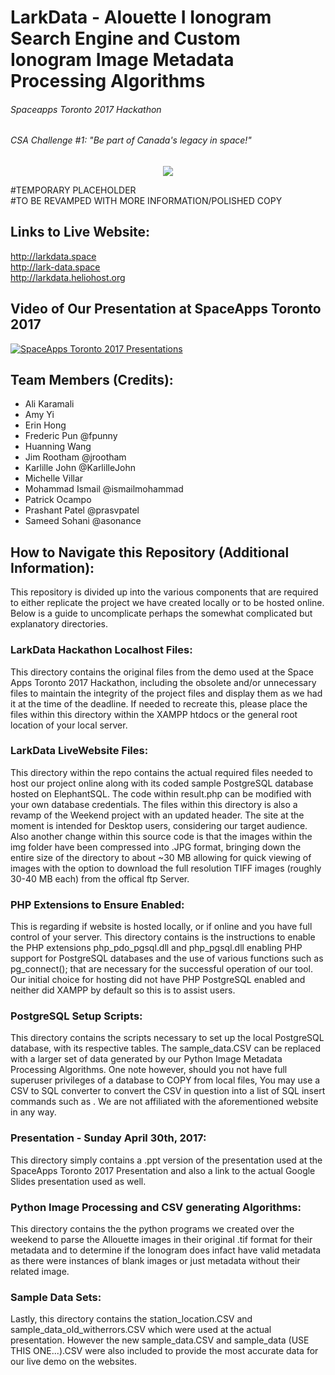 # LarkData - Alouette I Ionogram Search Engine and Custom Ionogram Image Metadata Processing Algorithms
###### Spaceapps Toronto 2017 Hackathon
###### CSA Challenge #1: "Be part of Canada's legacy in space!"

<div style="text-align:center"><a href="http://larkdata.space/"><img src ="http://i.imgur.com/VSdbx3U.jpg" /></a></div>

#TEMPORARY PLACEHOLDER<br />
#TO BE REVAMPED WITH MORE INFORMATION/POLISHED COPY<br />

## Links to Live Website:
http://larkdata.space<br />
http://lark-data.space<br />
http://larkdata.heliohost.org<br />

## Video of Our Presentation at SpaceApps Toronto 2017
[![SpaceApps Toronto 2017 Presentations](http://i.imgur.com/wxEdpt9.png)](https://www.youtube.com/watch?v=U5yd2ZN50Yk&feature=youtu.be&t=1h31m35s "SpaceApps Toronto 2017 Presentations")

## Team Members (Credits):
* Ali Karamali<br />
* Amy Yi<br />
* Erin Hong<br />
* Frederic Pun @fpunny<br />
* Huanning Wang<br />
* Jim Rootham @jrootham<br />
* Karlille John @KarlilleJohn<br />
* Michelle Villar<br />
* Mohammad Ismail @ismailmohammad<br />
* Patrick Ocampo<br />
* Prashant Patel @prasvpatel<br />
* Sameed Sohani @asonance<br />

## How to Navigate this Repository (Additional Information):
This repository is divided up into the various components that are required to either replicate the project we have created locally or to be hosted online. Below is a guide to uncomplicate perhaps the somewhat complicated but explanatory directories.
### LarkData Hackathon Localhost Files:
This directory contains the original files from the demo used at the Space Apps Toronto 2017 Hackathon, including the obsolete and/or unnecessary files to maintain the integrity of the project files and display them as we had it at the time of the deadline. If needed to recreate this, please place the files within this directory within the XAMPP htdocs or the general root location of your local server.
### LarkData LiveWebsite Files:
This directory within the repo contains the actual required files needed to host our project online along with its coded sample PostgreSQL database hosted on ElephantSQL. The code within result.php can be modified with your own database credentials. The files within this directory is also a revamp of the Weekend project with an updated header. The site at the moment is intended for Desktop users, considering our target audience. Also another change within this source code is that the images within the img folder have been compressed into .JPG format, bringing down the entire size of the directory to about ~30 MB allowing for quick viewing of images with the option to download the full resolution TIFF images (roughly 30-40 MB each) from the offical ftp Server.
### PHP Extensions to Ensure Enabled:
This is regarding if website is hosted locally, or if online and you have full control of your server. This directory contains is the instructions to enable the PHP extensions php_pdo_pgsql.dll and php_pgsql.dll enabling PHP support for PostgreSQL databases and the use of various functions such as pg_connect(); that are necessary for the successful operation of our tool. Our initial choice for hosting did not have PHP PostgreSQL enabled and neither did XAMPP by default so this is to assist users.
### PostgreSQL Setup Scripts:
This directory contains the scripts necessary to set up the local PostgreSQL database, with its respective tables. The sample_data.CSV can be replaced with a larger set of data generated by our Python Image Metadata Processing Algorithms. One note however, should you not have full superuser privileges of a database to COPY from local files, You may use a CSV to SQL converter to convert the CSV in question into a list of SQL insert commands such as <a href="http://www.convertcsv.com/csv-to-sql.htm"></a>. We are not affiliated with the aforementioned website in any way.
### Presentation - Sunday April 30th, 2017:
This directory simply contains a .ppt version of the presentation used at the SpaceApps Toronto 2017 Presentation and also a link to the actual Google Slides presentation used as well.
### Python Image Processing and CSV generating Algorithms:
This directory contains the the python programs we created over the weekend to parse the Allouette images in their original .tif format for their metadata and to determine if the Ionogram does infact have valid metadata as there were instances of blank images or just metadata without their related image.
### Sample Data Sets:
Lastly, this directory contains the station_location.CSV and sample_data_old_witherrors.CSV which were used at the actual presentation. However the new sample_data.CSV and sample_data (USE THIS ONE...).CSV were also included to provide the most accurate data for our live demo on the websites.
